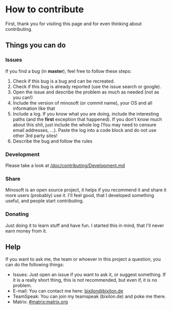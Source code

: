 # How to contribute

First, thank you for visiting this page and for even thinking about contributing.

## Things you can do

### Issues
If you find a bug (in **master**), feel free to follow these steps:
1. Check if this bug is a bug and can be recreated.
2. Check if this bug is already reported (use the issue search or google).
3. Open the issue and describe the problem as much as needed (not as you can!)
4. Include the version of minosoft (or commit name), your OS and all information like that
5. Include a log. If you know what you are doing, include the interesting paths (and the **first** exception that happened).
If you don't know much about this shit, just include the whole log (You may need to censure email addresses, ...). Paste the log into a code block and do not use other 3rd party sites!
6. Describe the bug and follow the rules

### Development
Please take a look at [/doc/contributing/Development.md](doc/contributing/Development.md)

### Share
Minosoft is an open source project, it helps if you recommend it and share it more users (probably) use it. I'll feel good, that I developed something useful, and people start contributing.

### Donating

Just doing it to learn stuff and have fun. I started this in mind, that I'll never earn money from it.

## Help

If you want to ask me, the team or whoever in this project a question, you can do the following things:
 - Issues: Just open an issue if you want to ask it, or suggest something. If it is a really short thing, this is not recommended, but even if, it is no problem.
 - E-mail: You can contact me here: [bixilon@bixilon.de](mailto:bixilon@bixilon.de)
 - TeamSpeak: You can join my teamspeak (bixilon.de) and poke me there.
 - Matrix: [#matrix:matrix.org](https://matrix.to/#/#matrix:matrix.org)

